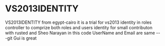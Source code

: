 # VS2013IDENTITY
VS2013IDENTITY from egypt-cairo
 it is a trial for vs2013 identity  in roles controller to comprize both roles and users identity  for small contributon with rusted and Sheo Narayan   in this code UserName and Email are same ---git Gui is great
